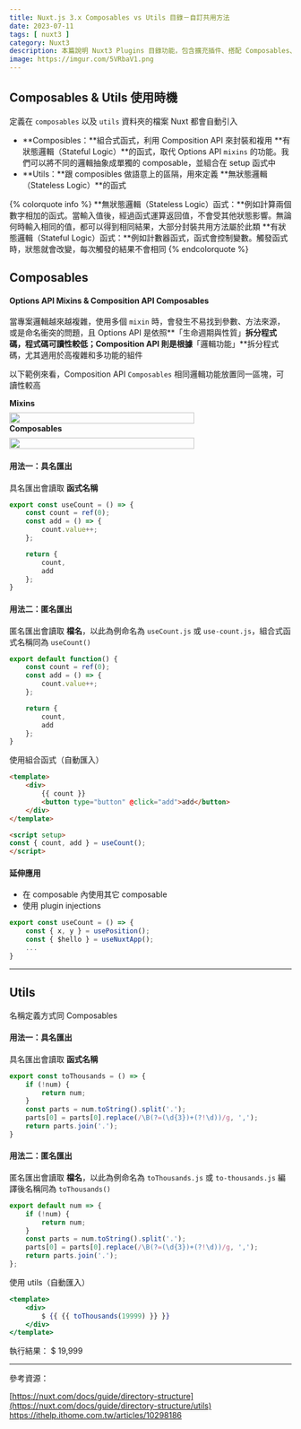 ```yaml
---
title: Nuxt.js 3.x Composables vs Utils 目錄－自訂共用方法
date: 2023-07-11
tags: [ nuxt3 ]
category: Nuxt3
description: 本篇說明 Nuxt3 Plugins 目錄功能，包含擴充插件、搭配 Composables、Provide 定義全局變數以及 Directive 自訂指令
image: https://imgur.com/5VRbaV1.png
---
```


## **Composables & Utils 使用時機**

定義在 `composables` 以及 `utils` 資料夾的檔案 Nuxt 都會自動引入

- **Composibles：**組合式函式，利用 Composition API 來封裝和複用 **有狀態邏輯（Stateful Logic）**的函式，取代 Options API `mixins` 的功能。我們可以將不同的邏輯抽象成單獨的 composable，並組合在 setup 函式中
- **Utils：**跟 composibles 做語意上的區隔，用來定義 **無狀態邏輯（Stateless Logic）**的函式

{% colorquote info %}
**無狀態邏輯（Stateless Logic）函式：**例如計算兩個數字相加的函式。當輸入值後，經過函式運算返回值，不會受其他狀態影響。無論何時輸入相同的值，都可以得到相同結果，大部分封裝共用方法屬於此類
**有狀態邏輯（Stateful Logic）函式：**例如計數器函式，函式會控制變數。觸發函式時，狀態就會改變，每次觸發的結果不會相同
{% endcolorquote %}

<!-- more -->

## **Composables**

#### **Options API Mixins & Composition API Composables**

當專案邏輯越來越複雜，使用多個 `mixin` 時，會發生不易找到參數、方法來源，或是命名衝突的問題，且 Options API 是依照**「生命週期與性質」**拆分程式碼，程式碼可讀性較低；Composition API 則是根據**「邏輯功能」**拆分程式碼，尤其適用於高複雜和多功能的組件

以下範例來看，Composition API `Composables` 相同邏輯功能放置同一區塊，可讀性較高

<div class="column-wrap">
    <div>
        <strong style="margin-bottom: 0.5rem; display: block;">Mixins</strong>
        <div style="display: flex; justify-content: left;">
            <img style="width: 100%; max-width: 330px;" src="https://imgur.com/ypkIwCW.png">
        </div>
    </div>
    <div>
        <strong style="margin-bottom: 0.5rem; display: block;">Composables</strong>
        <div style="display: flex; justify-content: left;">
            <img style="width: 100%; max-width: 330px;" src="https://imgur.com/bu9syKB.png">
        </div>
    </div>
</div>

#### **用法一：具名匯出**

具名匯出會讀取 **函式名稱**

```jsx
export const useCount = () => {
    const count = ref(0);
    const add = () => {
        count.value++;
    };

    return {
        count,
        add
    };
}
```

#### **用法二：匿名匯出**

匿名匯出會讀取 **檔名**，以此為例命名為 `useCount.js` 或 `use-count.js`，組合式函式名稱同為 `useCount()`

```jsx
export default function() {
    const count = ref(0);
    const add = () => {
        count.value++;
    };

    return {
        count,
        add
    };
}
```

使用組合函式（自動匯入）

```html
<template>
    <div>
        {{ count }}
        <button type="button" @click="add">add</button>
    </div>
</template>

<script setup>
const { count, add } = useCount();
</script>
```

#### **延伸應用**

- 在 composable 內使用其它 composable
- 使用 plugin injections

```jsx
export const useCount = () => {
    const { x, y } = usePosition();
    const { $hello } = useNuxtApp();
    ...
}
```

---

## **Utils**

名稱定義方式同 Composables

#### **用法一：具名匯出**

具名匯出會讀取 **函式名稱**

```jsx
export const toThousands = () => {
    if (!num) {
        return num;
    }
    const parts = num.toString().split('.');
    parts[0] = parts[0].replace(/\B(?=(\d{3})+(?!\d))/g, ',');
    return parts.join('.');
}
```

#### **用法二：匿名匯出**

匿名匯出會讀取 **檔名**，以此為例命名為 `toThousands.js` 或 `to-thousands.js` 編譯後名稱同為 `toThousands()`

```jsx
export default num => {
    if (!num) {
        return num;
    }
    const parts = num.toString().split('.');
    parts[0] = parts[0].replace(/\B(?=(\d{3})+(?!\d))/g, ',');
    return parts.join('.');
};
```

使用 utils（自動匯入）

```jsx
<template>
    <div>
        $ {{ {{ toThousands(19999) }} }}
    </div>
</template>
```

執行結果： $ 19,999

---

參考資源：

[https://nuxt.com/docs/guide/directory-structure](https://nuxt.com/docs/guide/directory-structure/utils)
https://ithelp.ithome.com.tw/articles/10298186